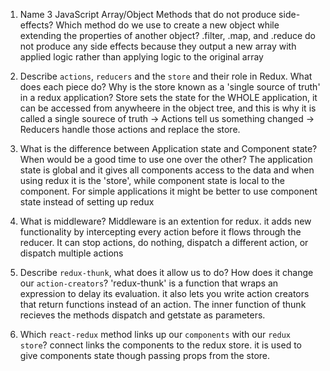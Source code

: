 1.  Name 3 JavaScript Array/Object Methods that do not produce side-effects? Which method do we use to create a new object while extending the properties of another object?
    .filter, .map, and .reduce do not produce any side effects because they output a new array with applied logic rather than applying logic to the original array


2.  Describe `actions`, `reducers` and the `store` and their role in Redux. What does each piece do? Why is the store known as a 'single source of truth' in a redux application?
    Store sets the state for the WHOLE application, it can be accessed from anywheere in the object tree, and this is why it is called a single sourece of truth -> 
    Actions tell us something changed -> 
    Reducers handle those actions and replace the store.


3.  What is the difference between Application state and Component state? When would be a good time to use one over the other?
    The application state is global and it gives all components access to the data and when using redux it is the 'store', while component state is local to the component. For simple applications it might be better to use component state instead of setting up redux


4.  What is middleware?
    Middleware is an extention for redux. it adds new functionality by intercepting every action before it flows through the reducer. It can stop actions, do nothing, dispatch a different action, or dispatch multiple actions


5.  Describe `redux-thunk`, what does it allow us to do? How does it change our `action-creators`?
    'redux-thunk' is a function that wraps an expression to delay its evaluation. it also lets you write action creators that return functions instead of an action. The inner function of thunk recieves the methods dispatch and getstate as parameters.



6.  Which `react-redux` method links up our `components` with our `redux store`?
    connect links the components to the redux store. it is used to give components state though passing props from the store. 